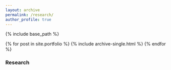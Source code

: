 ```yaml
---
layout: archive
permalink: /research/
author_profile: true
---
```


{% include base_path %}


{% for post in site.portfolio %}
  {% include archive-single.html %}
{% endfor %}
### Research
